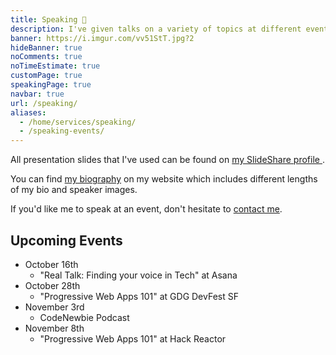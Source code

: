 ```yaml
---
title: Speaking 💬️
description: I've given talks on a variety of topics at different events.
banner: https://i.imgur.com/vv51StT.jpg?2
hideBanner: true
noComments: true
noTimeEstimate: true
customPage: true
speakingPage: true
navbar: true
url: /speaking/
aliases:
  - /home/services/speaking/
  - /speaking-events/
---
```


All presentation slides that I've used can be found on <a href="https://www.slideshare.net/fvcproductions" target="_blank" rel="noopener">my SlideShare profile <i class="fab fa-slideshare"></i></a>.

You can find [my biography](/bio/) on my website which includes different lengths of my bio and speaker images.

If you'd like me to speak at an event, don't hesitate to [contact me](/contact).

## Upcoming Events

- October 16th
  - "Real Talk: Finding your voice in Tech" at Asana
- October 28th
  - "Progressive Web Apps 101" at GDG DevFest SF
- November 3rd
  - CodeNewbie Podcast
- November 8th
  - "Progressive Web Apps 101" at Hack Reactor
